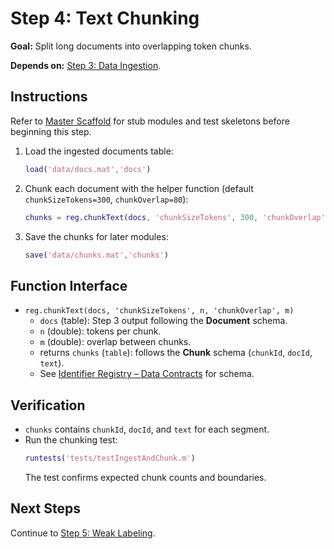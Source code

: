 # Step 4: Text Chunking

**Goal:** Split long documents into overlapping token chunks.

**Depends on:** [Step 3: Data Ingestion](step03_data_ingestion.md).

## Instructions
Refer to [Master Scaffold](master_scaffold.md) for stub modules and test skeletons before beginning this step.

1. Load the ingested documents table:
   ```matlab
   load('data/docs.mat','docs')
   ```
2. Chunk each document with the helper function (default `chunkSizeTokens=300`, `chunkOverlap=80`):
   ```matlab
   chunks = reg.chunkText(docs, 'chunkSizeTokens', 300, 'chunkOverlap', 80);
   ```
3. Save the chunks for later modules:
   ```matlab
   save('data/chunks.mat','chunks')
   ```

## Function Interface
- `reg.chunkText(docs, 'chunkSizeTokens', n, 'chunkOverlap', m)`
  - `docs` (table): Step 3 output following the **Document** schema.
  - `n` (double): tokens per chunk.
  - `m` (double): overlap between chunks.
  - returns `chunks` (`table`): follows the **Chunk** schema (`chunkId`, `docId`, `text`).
  - See [Identifier Registry – Data Contracts](identifier_registry.md#data-contracts) for schema.

## Verification
- `chunks` contains `chunkId`, `docId`, and `text` for each segment.
- Run the chunking test:
  ```matlab
  runtests('tests/testIngestAndChunk.m')
  ```
  The test confirms expected chunk counts and boundaries.

## Next Steps
Continue to [Step 5: Weak Labeling](step05_weak_labeling.md).
